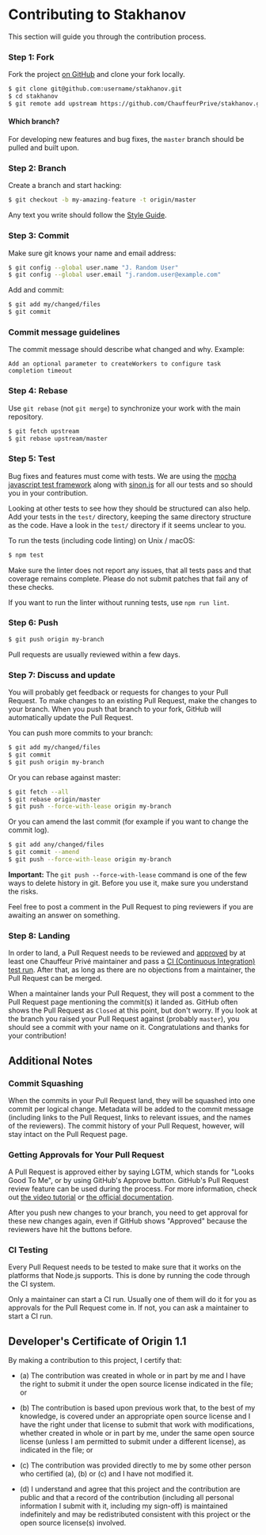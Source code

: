 # Contributing to Stakhanov

This section will guide you through the contribution process.

### Step 1: Fork

Fork the project [on GitHub](https://github.com/ChauffeurPrive/stakhanov) and clone your fork
locally.

```bash
$ git clone git@github.com:username/stakhanov.git
$ cd stakhanov
$ git remote add upstream https://github.com/ChauffeurPrive/stakhanov.git
```

#### Which branch?

For developing new features and bug fixes, the `master` branch should be pulled
and built upon.

### Step 2: Branch

Create a branch and start hacking:

```bash
$ git checkout -b my-amazing-feature -t origin/master
```

Any text you write should follow the [Style Guide](https://github.com/airbnb/javascript).

### Step 3: Commit

Make sure git knows your name and email address:

```bash
$ git config --global user.name "J. Random User"
$ git config --global user.email "j.random.user@example.com"
```

Add and commit:

```bash
$ git add my/changed/files
$ git commit
```

### Commit message guidelines

The commit message should describe what changed and why.
Example:
```text
Add an optional parameter to createWorkers to configure task completion timeout
```
    
### Step 4: Rebase

Use `git rebase` (not `git merge`) to synchronize your work with the main
repository.

```bash
$ git fetch upstream
$ git rebase upstream/master
```

### Step 5: Test

Bug fixes and features must come with tests. We are using the [mocha javascript 
test framework](https://mochajs.org/) along with [sinon.js](http://sinonjs.org/) for all 
our tests and so should you in your contribution. 

Looking at other tests to see how they should be structured can also help. Add your
tests in the `test/` directory, keeping the same directory structure as the code. Have a
look in the `test/` directory if it seems unclear to you.

To run the tests (including code linting) on Unix / macOS:

```bash
$ npm test
```

Make sure the linter does not report any issues, that all tests pass and that coverage 
remains complete. Please do not submit patches that fail any of these checks.

If you want to run the linter without running tests, use `npm run lint`.

### Step 6: Push

```bash
$ git push origin my-branch
```

Pull requests are usually reviewed within a few days.

### Step 7: Discuss and update

You will probably get feedback or requests for changes to your Pull Request.
To make changes to an existing Pull Request, make the changes to your branch.
When you push that branch to your fork, GitHub will automatically update the
Pull Request.

You can push more commits to your branch:

```bash
$ git add my/changed/files
$ git commit
$ git push origin my-branch
```

Or you can rebase against master:

```bash
$ git fetch --all
$ git rebase origin/master
$ git push --force-with-lease origin my-branch
```

Or you can amend the last commit (for example if you want to change the commit
log).

```bash
$ git add any/changed/files
$ git commit --amend
$ git push --force-with-lease origin my-branch
```

**Important:** The `git push --force-with-lease` command is one of the few ways
to delete history in git. Before you use it, make sure you understand the risks.

Feel free to post a comment in the Pull Request to ping reviewers if you are
awaiting an answer on something.

### Step 8: Landing

In order to land, a Pull Request needs to be reviewed and
[approved](#getting-approvals-for-your-pull-request) by
at least one Chauffeur Privé maintainer and pass a
[CI (Continuous Integration) test run](#ci-testing).
After that, as long as there are no objections
from a maintainer, the Pull Request can be merged. 

When a maintainer lands your Pull Request, they will post
a comment to the Pull Request page mentioning the commit(s) it
landed as. GitHub often shows the Pull Request as `Closed` at this
point, but don't worry. If you look at the branch you raised your
Pull Request against (probably `master`), you should see a commit with
your name on it. Congratulations and thanks for your contribution!

## Additional Notes

### Commit Squashing

When the commits in your Pull Request land, they will be squashed
into one commit per logical change. Metadata will be added to the commit
message (including links to the Pull Request, links to relevant issues,
and the names of the reviewers). The commit history of your Pull Request,
however, will stay intact on the Pull Request page.

### Getting Approvals for Your Pull Request

A Pull Request is approved either by saying LGTM, which stands for
"Looks Good To Me", or by using GitHub's Approve button.
GitHub's Pull Request review feature can be used during the process.
For more information, check out
[the video tutorial](https://www.youtube.com/watch?v=HW0RPaJqm4g)
or [the official documentation](https://help.github.com/articles/reviewing-changes-in-pull-requests/).

After you push new changes to your branch, you need to get
approval for these new changes again, even if GitHub shows "Approved"
because the reviewers have hit the buttons before.

### CI Testing

Every Pull Request needs to be tested
to make sure that it works on the platforms that Node.js
supports. This is done by running the code through the CI system.

Only a maintainer can start a CI run. Usually one of them will do it
for you as approvals for the Pull Request come in.
If not, you can ask a maintainer to start a CI run.

<a id="developers-certificate-of-origin"></a>
## Developer's Certificate of Origin 1.1

By making a contribution to this project, I certify that:

* (a) The contribution was created in whole or in part by me and I
  have the right to submit it under the open source license
  indicated in the file; or

* (b) The contribution is based upon previous work that, to the best
  of my knowledge, is covered under an appropriate open source
  license and I have the right under that license to submit that
  work with modifications, whether created in whole or in part
  by me, under the same open source license (unless I am
  permitted to submit under a different license), as indicated
  in the file; or

* (c) The contribution was provided directly to me by some other
  person who certified (a), (b) or (c) and I have not modified
  it.

* (d) I understand and agree that this project and the contribution
  are public and that a record of the contribution (including all
  personal information I submit with it, including my sign-off) is
  maintained indefinitely and may be redistributed consistent with
  this project or the open source license(s) involved.